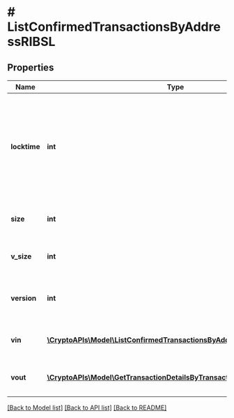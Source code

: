 # # ListConfirmedTransactionsByAddressRIBSL

## Properties

Name | Type | Description | Notes
------------ | ------------- | ------------- | -------------
**locktime** | **int** | Represents the locktime on the transaction on the specific blockchain, i.e. the blockheight at which the transaction is valid. |
**size** | **int** | Represents the total size of this transaction. |
**v_size** | **int** | Represents the virtual size of this transaction. |
**version** | **int** | Represents the transaction&#39;s version number. |
**vin** | [**\CryptoAPIs\Model\ListConfirmedTransactionsByAddressRIBSLVinInner[]**](ListConfirmedTransactionsByAddressRIBSLVinInner.md) | Represents the transaction inputs. |
**vout** | [**\CryptoAPIs\Model\GetTransactionDetailsByTransactionIDRIBSLVoutInner[]**](GetTransactionDetailsByTransactionIDRIBSLVoutInner.md) | Represents the transaction outputs. |

[[Back to Model list]](../../README.md#models) [[Back to API list]](../../README.md#endpoints) [[Back to README]](../../README.md)
